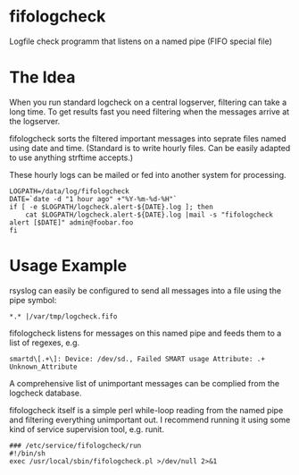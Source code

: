 fifologcheck
============

Logfile check programm that listens on a named pipe (FIFO special file)

The Idea
========

When you run standard logcheck on a central logserver, filtering can take a long time. To get results fast you need filtering when the messages arrive at the logserver. 

fifologcheck sorts the filtered important messages into seprate files named using date and time. (Standard is to write hourly files. Can be easily adapted to use anything strftime accepts.)

These hourly logs can be mailed or fed into another system for processing.
```
LOGPATH=/data/log/fifologcheck
DATE=`date -d "1 hour ago" +"%Y-%m-%d-%H"`
if [ -e $LOGPATH/logcheck.alert-${DATE}.log ]; then
    cat $LOGPATH/logcheck.alert-${DATE}.log |mail -s "fifologcheck alert [$DATE]" admin@foobar.foo
fi
```

Usage Example
=============

rsyslog can easily be configured to send all messages into a file using the pipe symbol:
```
*.* |/var/tmp/logcheck.fifo
```

fifologcheck listens for messages on this named pipe and feeds them to a list of regexes, e.g.
```
smartd\[.+\]: Device: /dev/sd., Failed SMART usage Attribute: .+ Unknown_Attribute
```

A comprehensive list of unimportant messages can be complied from the logcheck database.

fifologcheck itself is a simple perl while-loop reading from the named pipe and filtering everything unimportant out.
I recommend running it using some kind of service supervision tool, e.g. runit.

```
### /etc/service/fifologcheck/run
#!/bin/sh
exec /usr/local/sbin/fifologcheck.pl >/dev/null 2>&1
```
